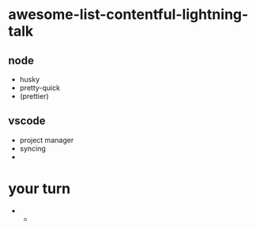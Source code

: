 # awesome-list-contentful-lightning-talk

## node

- husky
- pretty-quick
- (prettier)

## vscode
- project manager
- syncing
- 

# your turn
- - 
